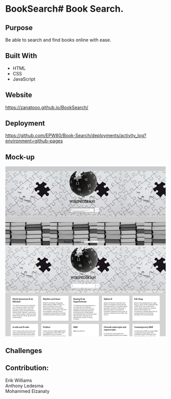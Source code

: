 # BookSearch# Book Search.
## Purpose
Be able to search and find books online with ease. 
## Built With
* HTML
* CSS
* JavaScript
## Website
 https://zanatooo.github.io/BookSearch/
## Deployment
https://github.com/EPW80/Book-Search/deployments/activity_log?environment=github-pages
## Mock-up
![Book-Search: Mohammed Elzanaty](/assets/images/projectPhoto1.png)
![Book-Search: Mohammed Elzanaty](/assets/images/projectPhoto2.png)
## Challenges

## Contribution:
Erik Williams
<br />
Anthony Ledesma
<br />
Mohammed Elzanaty
